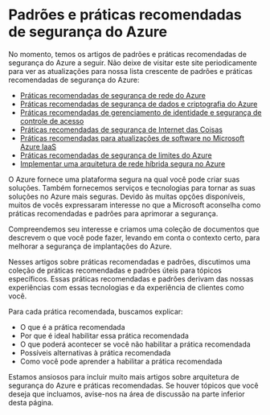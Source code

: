 <properties
   pageTitle="Padrões e práticas recomendadas de segurança do Azure | Microsoft Azure"
   description="O artigo fornece uma introdução sobre padrões e práticas recomendadas de segurança do Azure e uma lista selecionada de práticas recomendadas de segurança para diferentes recursos do Azure."
   services="azure-security"
   documentationCenter="na"
   authors="TomShinder"
   manager="MBaldwin"
   editor="TomSh"/>

<tags
   ms.service="security"
   ms.devlang="na"
   ms.topic="article"
   ms.tgt_pltfrm="na"
   ms.workload="na"
   ms.date="09/16/2016"
   ms.author="terrylan"/>

# Padrões e práticas recomendadas de segurança do Azure

No momento, temos os artigos de padrões e práticas recomendadas de segurança do Azure a seguir. Não deixe de visitar este site periodicamente para ver as atualizações para nossa lista crescente de padrões e práticas recomendadas de segurança do Azure:

- [Práticas recomendadas de segurança de rede do Azure](azure-security-network-security-best-practices.md)
- [Práticas recomendadas de segurança de dados e criptografia do Azure](azure-security-data-encryption-best-practices.md)
- [Práticas recomendadas de gerenciamento de identidade e segurança de controle de acesso](azure-security-identity-management-best-practices.md)
- [Práticas recomendadas de segurança de Internet das Coisas](azure-security-iot-best-practices.md)
- [Práticas recomendadas para atualizações de software no Microsoft Azure IaaS](azure-security-best-practices-software-updates-iaas.md)
- [Práticas recomendadas de segurança de limites do Azure](../best-practices-network-security.md)
- [Implementar uma arquitetura de rede híbrida segura no Azure](../guidance/guidance-iaas-ra-secure-vnet-hybrid.md)

O Azure fornece uma plataforma segura na qual você pode criar suas soluções. Também fornecemos serviços e tecnologias para tornar as suas soluções no Azure mais seguras. Devido às muitas opções disponíveis, muitos de vocês expressaram interesse no que a Microsoft aconselha como práticas recomendadas e padrões para aprimorar a segurança.

Compreendemos seu interesse e criamos uma coleção de documentos que descrevem o que você pode fazer, levando em conta o contexto certo, para melhorar a segurança de implantações do Azure.

Nesses artigos sobre práticas recomendadas e padrões, discutimos uma coleção de práticas recomendadas e padrões úteis para tópicos específicos. Essas práticas recomendadas e padrões derivam das nossas experiências com essas tecnologias e da experiência de clientes como você.

Para cada prática recomendada, buscamos explicar:

- O que é a prática recomendada
- Por que é ideal habilitar essa prática recomendada
- O que poderá acontecer se você não habilitar a prática recomendada
- Possíveis alternativas à prática recomendada
- Como você pode aprender a habilitar a prática recomendada

Estamos ansiosos para incluir muito mais artigos sobre arquitetura de segurança do Azure e práticas recomendadas. Se houver tópicos que você deseja que incluamos, avise-nos na área de discussão na parte inferior desta página.

<!---HONumber=AcomDC_0921_2016-->